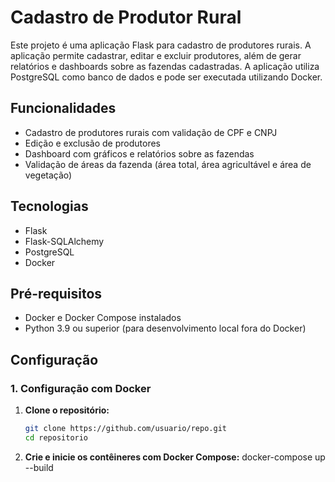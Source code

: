 # Cadastro de Produtor Rural

Este projeto é uma aplicação Flask para cadastro de produtores rurais. A aplicação permite cadastrar, editar e excluir produtores, além de gerar relatórios e dashboards sobre as fazendas cadastradas. A aplicação utiliza PostgreSQL como banco de dados e pode ser executada utilizando Docker.

## Funcionalidades

- Cadastro de produtores rurais com validação de CPF e CNPJ
- Edição e exclusão de produtores
- Dashboard com gráficos e relatórios sobre as fazendas
- Validação de áreas da fazenda (área total, área agricultável e área de vegetação)

## Tecnologias

- Flask
- Flask-SQLAlchemy
- PostgreSQL
- Docker

## Pré-requisitos

- Docker e Docker Compose instalados
- Python 3.9 ou superior (para desenvolvimento local fora do Docker)

## Configuração

### 1. **Configuração com Docker**

1. **Clone o repositório:**

   ```bash
   git clone https://github.com/usuario/repo.git
   cd repositorio

1. **Crie e inicie os contêineres com Docker Compose:**
   docker-compose up --build
